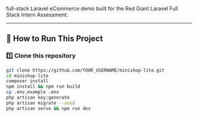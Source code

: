 full-stack Laravel eCommerce demo built for the Red Giant Laravel Full Stack Intern Assessment.

---

## 🚀 How to Run This Project

### 1️⃣ Clone this repository
```bash
git clone https://github.com/YOUR_USERNAME/minishop-lite.git
cd minishop-lite
composer install
npm install && npm run build
cp .env.example .env
php artisan key:generate
php artisan migrate --seed
php artisan serve && npm run dev
